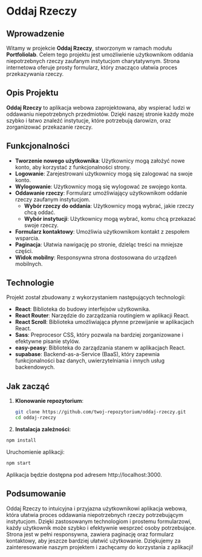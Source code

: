 # Oddaj Rzeczy

## Wprowadzenie

Witamy w projekcie **Oddaj Rzeczy**, stworzonym w ramach modułu **Portfoliolab**. Celem tego projektu jest umożliwienie użytkownikom oddania niepotrzebnych rzeczy zaufanym instytucjom charytatywnym. Strona internetowa oferuje prosty formularz, który znacząco ułatwia proces przekazywania rzeczy.

## Opis Projektu

**Oddaj Rzeczy** to aplikacja webowa zaprojektowana, aby wspierać ludzi w oddawaniu niepotrzebnych przedmiotów. Dzięki naszej stronie każdy może szybko i łatwo znaleźć instytucje, które potrzebują darowizn, oraz zorganizować przekazanie rzeczy.

## Funkcjonalności

- **Tworzenie nowego użytkownika**: Użytkownicy mogą założyć nowe konto, aby korzystać z funkcjonalności strony.
- **Logowanie**: Zarejestrowani użytkownicy mogą się zalogować na swoje konto.
- **Wylogowanie**: Użytkownicy mogą się wylogować ze swojego konta.
- **Oddawanie rzeczy**: Formularz umożliwiający użytkownikom oddanie rzeczy zaufanym instytucjom.
  - **Wybór rzeczy do oddania**: Użytkownicy mogą wybrać, jakie rzeczy chcą oddać.
  - **Wybór instytucji**: Użytkownicy mogą wybrać, komu chcą przekazać swoje rzeczy.
- **Formularz kontaktowy**: Umożliwia użytkownikom kontakt z zespołem wsparcia.
- **Paginacja**: Ułatwia nawigację po stronie, dzieląc treści na mniejsze części.
- **Widok mobilny**: Responsywna strona dostosowana do urządzeń mobilnych.

## Technologie

Projekt został zbudowany z wykorzystaniem następujących technologii:

- **React**: Biblioteka do budowy interfejsów użytkownika.
- **React Router**: Narzędzie do zarządzania routingiem w aplikacji React.
- **React Scroll**: Biblioteka umożliwiająca płynne przewijanie w aplikacjach React.
- **Sass**: Preprocesor CSS, który pozwala na bardziej zorganizowane i efektywne pisanie stylów.
- **easy-peasy**: Biblioteka do zarządzania stanem w aplikacjach React.
- **supabase**: Backend-as-a-Service (BaaS), który zapewnia funkcjonalności baz danych, uwierzytelniania i innych usług backendowych.

## Jak zacząć

1. **Klonowanie repozytorium**:
   ```sh
   git clone https://github.com/twoj-repozytorium/oddaj-rzeczy.git
   cd oddaj-rzeczy
   ```

2. **Instalacja zależności**:



```sh
npm install
```
Uruchomienie aplikacji:


```sh
npm start
```
Aplikacja będzie dostępna pod adresem http://localhost:3000.


## Podsumowanie
Oddaj Rzeczy to intuicyjna i przyjazna użytkownikowi aplikacja webowa, która ułatwia proces oddawania niepotrzebnych rzeczy potrzebującym instytucjom. Dzięki zastosowanym technologiom i prostemu formularzowi, każdy użytkownik może szybko i efektywnie wesprzeć osoby potrzebujące. Strona jest w pełni responsywna, zawiera paginację oraz formularz kontaktowy, aby jeszcze bardziej ułatwić użytkowanie. Dziękujemy za zainteresowanie naszym projektem i zachęcamy do korzystania z aplikacji!

